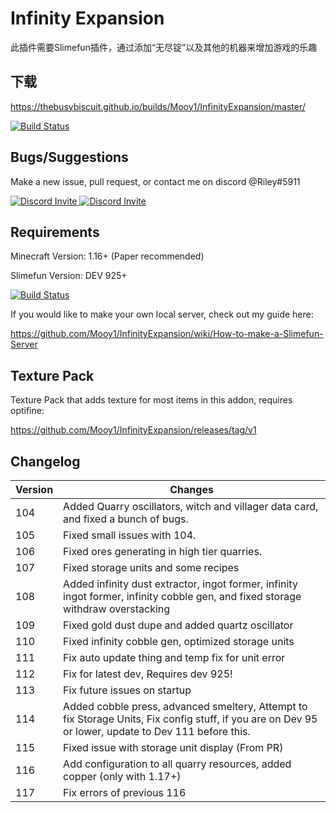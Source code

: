 # Infinity Expansion

此插件需要Slimefun插件，通过添加“无尽锭”以及其他的机器来增加游戏的乐趣

## 下载

https://thebusybiscuit.github.io/builds/Mooy1/InfinityExpansion/master/

[![Build Status](https://thebusybiscuit.github.io/builds/Mooy1/InfinityExpansion/master/badge.svg)](https://thebusybiscuit.github.io/builds/Mooy1/InfinityExpansion/master)

## Bugs/Suggestions

Make a new issue, pull request, or contact me on discord @Riley#5911

<p>
  <a href="https://discord.gg/slimefun">
    <img src="https://discordapp.com/api/guilds/565557184348422174/widget.png?style=banner3" alt="Discord Invite"/>
  </a>
  <a href="https://discord.gg/SqD3gg5SAU">
    <img src="https://discordapp.com/api/guilds/809178621424041997/widget.png?style=banner3" alt="Discord Invite"/>
  </a>
</p>

## Requirements

Minecraft Version: 1.16+ (Paper recommended)

Slimefun Version: DEV 925+

[![Build Status](https://thebusybiscuit.github.io/builds/TheBusyBiscuit/Slimefun4/master/badge.svg)](https://thebusybiscuit.github.io/builds/TheBusyBiscuit/Slimefun4/master/)

If you would like to make your own local server, check out my guide here:

https://github.com/Mooy1/InfinityExpansion/wiki/How-to-make-a-Slimefun-Server

## Texture Pack

Texture Pack that adds texture for most items in this addon, requires optifine:

https://github.com/Mooy1/InfinityExpansion/releases/tag/v1

## Changelog

| Version | Changes     |
| --------| ----------- |
| 104 | Added Quarry oscillators, witch and villager data card, and fixed a bunch of bugs. |
| 105 | Fixed small issues with 104. |
| 106 | Fixed ores generating in high tier quarries. |
| 107 | Fixed storage units and some recipes |
| 108 | Added infinity dust extractor, ingot former, infinity ingot former, infinity cobble gen, and fixed storage withdraw overstacking |
| 109 | Fixed gold dust dupe and added quartz oscillator |
| 110 | Fixed infinity cobble gen, optimized storage units |
| 111 | Fix auto update thing and temp fix for unit error |
| 112 | Fix for latest dev, Requires dev 925! |
| 113 | Fix future issues on startup |
| 114 | Added cobble press, advanced smeltery, Attempt to fix Storage Units, Fix config stuff, if you are on Dev 95 or lower, update to Dev 111 before this. |
| 115 | Fixed issue with storage unit display (From PR) |
| 116 | Add configuration to all quarry resources, added copper (only with 1.17+) |
| 117 | Fix errors of previous 116 |